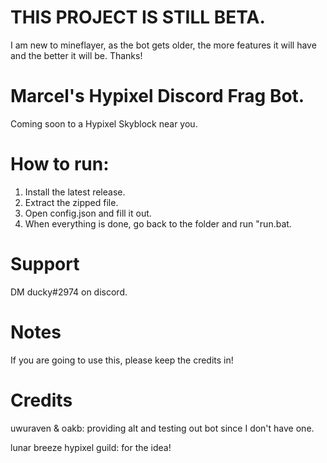 # THIS PROJECT IS STILL BETA.
I am new to mineflayer, as the bot gets older, the more features it will have and the better it will be. Thanks!

# Marcel's Hypixel Discord Frag Bot.
Coming soon to a Hypixel Skyblock near you.

# How to run:
1. Install the latest release.
2. Extract the zipped file.
3. Open config.json and fill it out.
4. When everything is done, go back to the folder and run "run.bat.

# Support
DM ducky#2974 on discord.

# Notes
If you are going to use this, please keep the credits in! 

# Credits
uwuraven & oakb: providing alt and testing out bot since I don't have one.

lunar breeze hypixel guild: for the idea!
